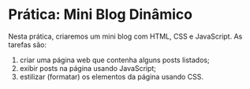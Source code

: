 # Prática: Mini Blog Dinâmico

Nesta prática, criaremos um mini blog com HTML, CSS e JavaScript. As tarefas são:

1. criar uma página web que contenha alguns posts listados;
2. exibir posts na página usando JavaScript;
3. estilizar (formatar) os elementos da página usando CSS.
